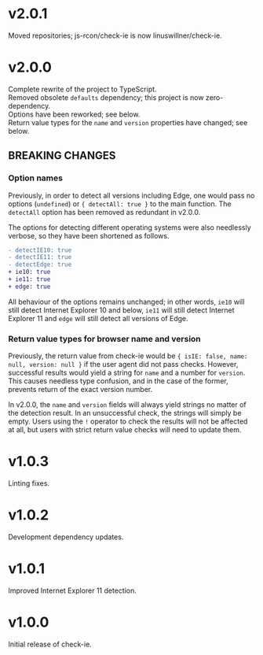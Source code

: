# v2.0.1

Moved repositories; js-rcon/check-ie is now linuswillner/check-ie.

# v2.0.0

Complete rewrite of the project to TypeScript.  
Removed obsolete `defaults` dependency; this project is now zero-dependency.  
Options have been reworked; see below.  
Return value types for the `name` and `version` properties have changed; see below.

## BREAKING CHANGES

### Option names

Previously, in order to detect all versions including Edge, one would pass no options (`undefined`) or `{ detectAll: true }` to the main function. The `detectAll` option has been removed as redundant in v2.0.0.

The options for detecting different operating systems were also needlessly verbose, so they have been shortened as follows.

```diff
- detectIE10: true
- detectIE11: true
- detectEdge: true
+ ie10: true
+ ie11: true
+ edge: true
```

All behaviour of the options remains unchanged; in other words, `ie10` will still detect Internet Explorer 10 and below, `ie11` will still detect Internet Explorer 11 and `edge` will still detect all versions of Edge.

### Return value types for browser name and version

Previously, the return value from check-ie would be `{ isIE: false, name: null, version: null }` if the user agent did not pass checks. However, successful results would yield a string for `name` and a number for `version`. This causes needless type confusion, and in the case of the former, prevents return of the exact version number. 

In v2.0.0, the `name` and `version` fields will always yield strings no matter of the detection result. In an unsuccessful check, the strings will simply be empty. Users using the `!` operator to check the results will not be affected at all, but users with strict return value checks will need to update them.

# v1.0.3

Linting fixes.

# v1.0.2

Development dependency updates.

# v1.0.1

Improved Internet Explorer 11 detection.

# v1.0.0

Initial release of check-ie.
